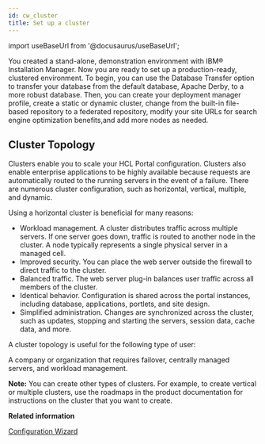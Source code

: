 ```yaml
---
id: cw_cluster
title: Set up a cluster
---
```

import useBaseUrl from '@docusaurus/useBaseUrl';



You created a stand-alone, demonstration environment with IBM® Installation Manager. Now you are ready to set up a production-ready, clustered environment. To begin, you can use the Database Transfer option to transfer your database from the default database, Apache Derby, to a more robust database. Then, you can create your deployment manager profile, create a static or dynamic cluster, change from the built-in file-based repository to a federated repository, modify your site URLs for search engine optimization benefits,and add more nodes as needed.

## Cluster Topology

Clusters enable you to scale your HCL Portal configuration. Clusters also enable enterprise applications to be highly available because requests are automatically routed to the running servers in the event of a failure. There are numerous cluster configuration, such as horizontal, vertical, multiple, and dynamic.

Using a horizontal cluster is beneficial for many reasons:

-   Workload management. A cluster distributes traffic across multiple servers. If one server goes down, traffic is routed to another node in the cluster. A node typically represents a single physical server in a managed cell.
-   Improved security. You can place the web server outside the firewall to direct traffic to the cluster.
-   Balanced traffic. The web server plug-in balances user traffic across all members of the cluster.
-   Identical behavior. Configuration is shared across the portal instances, including database, applications, portlets, and site design.
-   Simplified administration. Changes are synchronized across the cluster, such as updates, stopping and starting the servers, session data, cache data, and more.

A cluster topology is useful for the following type of user:

A company or organization that requires failover, centrally managed servers, and workload management.

**Note:** You can create other types of clusters. For example, to create vertical or multiple clusters, use the roadmaps in the product documentation for instructions on the cluster that you want to create.

**Related information**  


[Configuration Wizard](cw_main.md)

